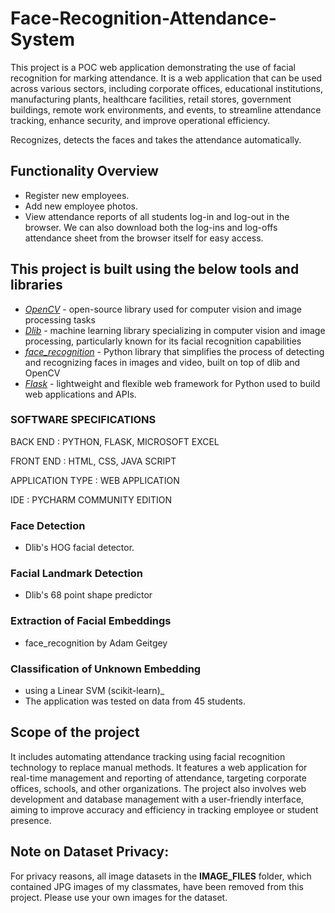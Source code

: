 
# Face-Recognition-Attendance-System

This project is a POC web application demonstrating the use of facial recognition for marking attendance. 
It is a web application that can be used across various sectors, including corporate offices, educational institutions, 
manufacturing plants, healthcare facilities, retail stores, government buildings, remote work environments, and events, 
to streamline attendance tracking, enhance security, and improve operational efficiency.

Recognizes, detects the faces and takes the attendance automatically.

## Functionality Overview
- Register new employees.
- Add new employee photos.
- View attendance reports of all students log-in and log-out in the browser. We can also download both the log-ins and log-offs attendance sheet from the browser itself for easy access.

## This project is built using the below tools and libraries
 - _[OpenCV](https://en.wikipedia.org/wiki/OpenCV)_ - open-source library used for computer vision and image processing tasks
 - _[Dlib](https://en.wikipedia.org/wiki/Dlib)_ - machine learning library specializing in computer vision and image processing, particularly known for its facial recognition capabilities
 - _[face_recognition](https://pypi.org/project/face-recognition/#:~:text=called%20face_recognition%20that%20you%20can,for%20each%20person%20with%20the)_ - Python library that simplifies the process of detecting and recognizing faces in images and video, built on top of dlib and OpenCV
 - _[Flask](https://en.wikipedia.org/wiki/Flask_(web_framework))_ - lightweight and flexible web framework for Python used to build web applications and APIs.

### SOFTWARE SPECIFICATIONS
BACK END : PYTHON, FLASK, MICROSOFT EXCEL

FRONT END : HTML, CSS, JAVA SCRIPT

APPLICATION TYPE : WEB APPLICATION

IDE : PYCHARM COMMUNITY EDITION

### Face Detection 
- Dlib's HOG facial detector.

### Facial Landmark Detection 
- Dlib's 68 point shape predictor

### Extraction of Facial Embeddings 
- face_recognition by Adam Geitgey

### Classification of Unknown Embedding
- using a Linear SVM (scikit-learn)_
- The application was tested on data from 45 students.

## Scope of the project
It includes automating attendance tracking using facial recognition technology to replace manual methods. It features a web application for real-time management and reporting of attendance, targeting corporate offices, schools, and other organizations. The project also involves web development and database management with a user-friendly interface, aiming to improve accuracy and efficiency in tracking employee or student presence.

## Note on Dataset Privacy:
For privacy reasons, all image datasets in the __IMAGE_FILES__ folder, which contained JPG images of my classmates, have been removed from this project. 
Please use your own images for the dataset.